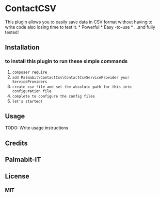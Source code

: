 # ContactCSV

 This plugin allows you to easily save data in CSV format without having to write code also losing time to test it.
     *   Powerful
     *   Easy -to-use
     *   ...and fully tested!

## Installation

### to install this plugin to run these simple commands

1. `composer require`
2. `add Palmabit\ContactCsv\ContactCsvServiceProvider your ServiceProviders`
3. `create csv file and set the absolute path for this into configuration file`
4. `complete to configure the config files`
5. `let's started!`

## Usage

TODO: Write usage instructions

## Credits

## Palmabit-IT

## License

### MIT